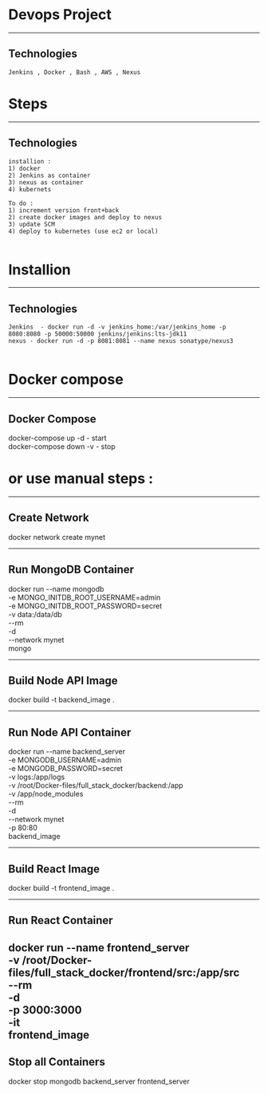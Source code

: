 
# Devops Project 

---------------------
Technologies
---------------------
```
Jenkins , Docker , Bash , AWS , Nexus 
```

# Steps

---------------------
Technologies
---------------------
```
installion : 
1) docker
2) Jenkins as container 
3) nexus as container
4) kubernets

To do :
1) increment version front+back
2) create docker images and deploy to nexus
3) update SCM 
4) deploy to kubernetes (use ec2 or local)


```

# Installion 

---------------------
Technologies
---------------------
```
Jenkins  - docker run -d -v jenkins_home:/var/jenkins_home -p 8080:8080 -p 50000:50000 jenkins/jenkins:lts-jdk11
nexus - docker run -d -p 8081:8081 --name nexus sonatype/nexus3


```
# Docker compose 
---------------------
 Docker Compose 
---------------------
docker-compose up -d  - start \
docker-compose down -v - stop

# or use manual steps :

---------------------
Create Network
---------------------

docker network create mynet

---------------------
Run MongoDB Container
---------------------

docker run --name mongodb \
  -e MONGO_INITDB_ROOT_USERNAME=admin \
  -e MONGO_INITDB_ROOT_PASSWORD=secret \
  -v data:/data/db \
  --rm \
  -d \
  --network mynet \
  mongo


---------------------
Build Node API Image
---------------------

docker build -t backend_image .

---------------------
Run Node API Container
---------------------

docker run --name backend_server \
  -e MONGODB_USERNAME=admin \
  -e MONGODB_PASSWORD=secret \
  -v logs:/app/logs \
  -v /root/Docker-files/full_stack_docker/backend:/app \
  -v /app/node_modules \
  --rm \
  -d \
  --network mynet \
  -p 80:80 \
  backend_image


---------------------
Build React  Image
---------------------

docker build -t frontend_image .

---------------------
Run React  Container
---------------------

docker run --name frontend_server \
  -v /root/Docker-files/full_stack_docker/frontend/src:/app/src \
  --rm \
  -d \
  -p 3000:3000 \
  -it \
frontend_image
---------------------
Stop all Containers
---------------------

docker stop mongodb backend_server frontend_server

